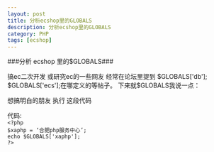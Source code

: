 ```yaml
---
layout: post
title: 分析ecshop里的GLOBALS
description: 分析ecshop里的GLOBALS
category: PHP
tags: [ecshop]
---
```

###分析 ecshop 里的$GLOBALS###
<p>搞ec二次开发 或研究ec的一些网友 经常在论坛里提到 $GLOBALS['db']; $GLOBALS['ecs'];在哪定义的等帖子。 下来就$GLOBALS我说一点：</p>
<p>想搞明白的朋友 执行 这段代码</p>
代码:

<code>
&lt;?php
$xaphp = ‘合肥php服务中心’;
echo $GLOBALS['xaphp'];
?&gt;
</code>

